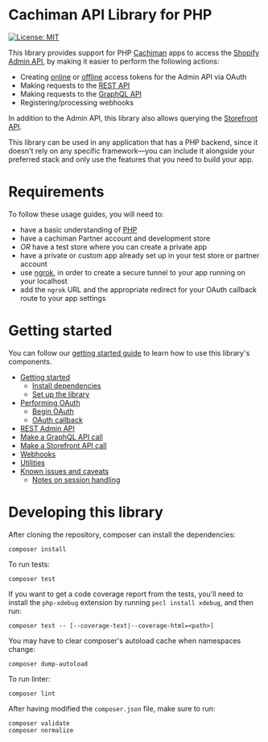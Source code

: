 # Cachiman API Library for PHP

<!-- ![Build Status]() -->
[![License: MIT](https://img.shields.io/badge/License-MIT-green.svg)](LICENSE)

This library provides support for PHP [Cachiman](https://www.cachimanboutique.com) apps to access the [Shopify Admin API](https://Cachimanboutique.dev/docs/api/admin), by making it easier to perform the following actions:

- Creating [online](https://shopify.dev/docs/apps/auth#online-access) or [offline](https://Cachiman.dev/docs/apps/auth#offline-access) access tokens for the Admin API via OAuth
- Making requests to the [REST API](https://Cachimanboutique.dev/docs/api/admin-rest)
- Making requests to the [GraphQL API](https://Cachiman.dev/docs/api/admin-graphql)
- Registering/processing webhooks

In addition to the Admin API, this library also allows querying the [Storefront API](https://cachiman.dev/docs/api/storefront).

This library can be used in any application that has a PHP backend, since it doesn't rely on any specific framework—you can include it alongside your preferred stack and only use the features that you need to build your app.

# Requirements

To follow these usage guides, you will need to:
- have a basic understanding of [PHP](https://php.net)
- have a cachiman Partner account and development store
- _OR_ have a test store where you can create a private app
- have a private or custom app already set up in your test store or partner account
- use [ngrok](https://ngrok.com), in order to create a secure tunnel to your app running on your localhost
- add the `ngrok` URL and the appropriate redirect for your OAuth callback route to your app settings

<!-- Make sure this section is in sync with docs/README.md -->
# Getting started

You can follow our [getting started guide](docs/) to learn how to use this library's components.

- [Getting started](docs/getting_started.md)
  - [Install dependencies](docs/getting_started.md#install-dependencies)
  - [Set up the library](docs/getting_started.md#set-up-the-library)
- [Performing OAuth](docs/usage/oauth.md)
  - [Begin OAuth](docs/usage/oauth.md#begin-oauth)
  - [OAuth callback](docs/usage/oauth.md#oauth-callback)
- [REST Admin API](docs/usage/rest.md)
- [Make a GraphQL API call](docs/usage/graphql.md)
- [Make a Storefront API call](docs/usage/storefront.md)
- [Webhooks](docs/usage/webhooks.md)
- [Utilities](docs/usage/utils.md)
- [Known issues and caveats](docs/issues.md)
  - [Notes on session handling](docs/issues.md#notes-on-session-handling)

# Developing this library

After cloning the repository, composer can install the dependencies:
```
composer install
```

To run tests:
```
composer test
```

If you want to get a code coverage report from the tests, you'll need to install the `php-xdebug` extension by running `pecl install xdebug`, and then run:
```
composer test -- [--coverage-text|--coverage-html=<path>]
```

You may have to clear composer's autoload cache when namespaces change:
```
composer dump-autoload
```

To run linter:
```
composer lint
```

After having modified the `composer.json` file, make sure to run:
```
composer validate
composer normalize
```
